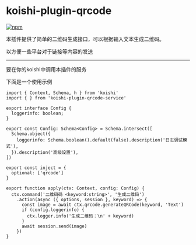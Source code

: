 # koishi-plugin-qrcode

[![npm](https://img.shields.io/npm/v/koishi-plugin-qrcode?style=flat-square)](https://www.npmjs.com/package/koishi-plugin-qrcode)


本插件提供了简单的二维码生成接口，可以根据输入文本生成二维码。

以方便一些平台对于链接等内容的发送



---



要在你的koishi中调用本插件的服务

下面是一个使用示例

```
import { Context, Schema, h } from 'koishi'
import { } from 'koishi-plugin-qrcode-service'

export interface Config {
  loggerinfo: boolean;
}

export const Config: Schema<Config> = Schema.intersect([
  Schema.object({
    loggerinfo: Schema.boolean().default(false).description('日志调试模式'),
  }).description('高级设置'),
])

export const inject = {
  optional: ['qrcode']
}

export function apply(ctx: Context, config: Config) {
  ctx.command('二维码码 <keyword:string>', '生成二维码')
    .action(async ({ options, session }, keyword) => {
      const image = await ctx.qrcode.generateQRCode(keyword, 'Text')
      if (config.loggerinfo) {
        ctx.logger.info('生成二维码：\n' + keyword)
      }
      await session.send(image)
    })
}

```
